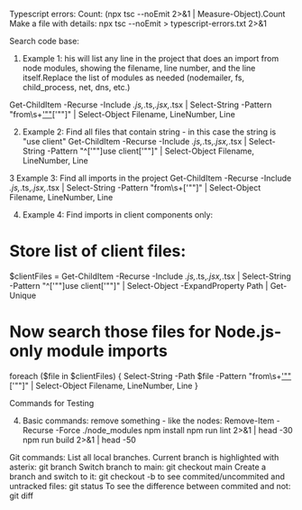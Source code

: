 Typescript errors:
Count: (npx tsc --noEmit 2>&1 | Measure-Object).Count
Make a file with details: npx tsc --noEmit > typescript-errors.txt 2>&1

Search code base:
1. Example 1: his will list any line in the project that does an import from node modules, showing the filename, line number, and the line itself.Replace the list of modules as needed (nodemailer, fs, child_process, net, dns, etc.)

Get-ChildItem -Recurse -Include *.js,*.ts,*.jsx,*.tsx | 
Select-String -Pattern "from\s+['""](nodemailer|fs|child_process|net|dns)['""]" |
Select-Object Filename, LineNumber, Line

2. Example 2: Find all files that contain string - in this case the string is "use client"
Get-ChildItem -Recurse -Include *.js,*.ts,*.jsx,*.tsx | 
Select-String -Pattern "^['""]use client['""]" |
Select-Object Filename, LineNumber, Line


3 Example 3: Find all imports in the project
Get-ChildItem -Recurse -Include *.js,*.ts,*.jsx,*.tsx | 
Select-String -Pattern "from\s+['""]" |
Select-Object Filename, LineNumber, Line

4. Example 4: Find imports in client components only: 
# Store list of client files:
$clientFiles = Get-ChildItem -Recurse -Include *.js,*.ts,*.jsx,*.tsx | 
    Select-String -Pattern "^['""]use client['""]" | 
    Select-Object -ExpandProperty Path | 
    Get-Unique

# Now search those files for Node.js-only module imports
foreach ($file in $clientFiles) {
    Select-String -Path $file -Pattern "from\s+['""](nodemailer|fs|child_process|net|dns)['""]" |
        Select-Object Filename, LineNumber, Line
}

Commands for Testing



4. Basic commands:
remove something - like the nodes: Remove-Item -Recurse -Force ./node_modules
npm install
npm run lint 2>&1 | head -30
npm run build 2>&1 | head -50

Git commands:
List all local branches. Current branch is highlighted with asterix: git branch
Switch branch to main: git checkout main
Create a branch and switch to it: git checkout -b <new-branch-name>
to see commited/uncommited and untracked files: git status
To see the difference between commited and not: git diff